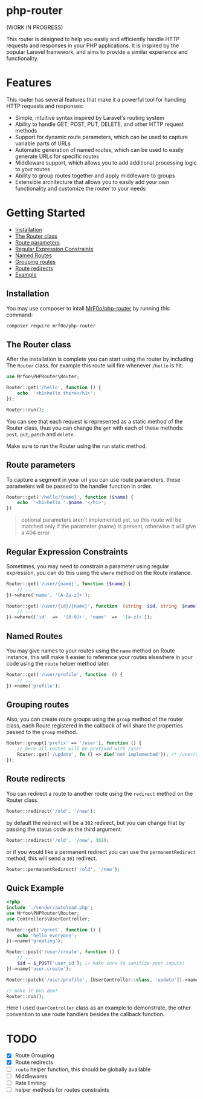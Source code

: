 # php-router

(WORK IN PROGRESS)

This router is designed to help you easily and efficiently handle HTTP requests and responses in your PHP applications. It is inspired by the popular Laravel framework, and aims to provide a similar experience and functionality.

# Features

This router has several features that make it a powerful tool for handling HTTP requests and responses:

- Simple, intuitive syntax inspired by Laravel's routing system
- Ability to handle GET, POST, PUT, DELETE, and other HTTP request methods
- Support for dynamic route parameters, which can be used to capture variable parts of URLs
- Automatic generation of named routes, which can be used to easily generate URLs for specific routes
- Middleware support, which allows you to add additional processing logic to your routes
- Ability to group routes together and apply middleware to groups
- Extensible architecture that allows you to easily add your own functionality and customize the router to your needs


# Getting Started

- [Installation](#installation)
- [The Router class](#the-router-class)
- [Route parameters](#route-parameters)
- [Regular Expression Constraints](#regular-expression-constraints)
- [Named Routes](#named-routes)
- [Grouping routes](#grouping-routes)
- [Route redirects](#route-redirects)
- [Example](#quick-example)

## Installation
You may use composer to intall [MrF0o/php-router](https://github.com/MrF0o/php-router) by running this command:
```bash
composer require mrf0o/php-router
```

## The Router class
After the installation is complete you can start using the router by including The `Router` class. for example this route will fire whenever `/hello` is hit:
```php
use Mrfoo\PHPRouter\Router;

Router::get('/hello', function () {
	echo  '<h1>hello there</h1>';
});

Router::run();
```

You can see that each request is represented as a static method of the Router class, thus you can change the `get` with each of these methods: `post`, `put`, `patch` and `delete`.

Make sure to run the Router using the `run` static method.

## Route parameters
To capture a segment in your url you can use route parameters, these parameters will be passed to the handler function in order.

```php
Router::get('/hello/{name}', function ($name) {
	echo  '<h1>hello '.$name.'</h1>';
})
```

> optional parameters aren't implemented yet, so this route will be matched only if the parameter {name} is present, otherwise it will give a 404 error

## Regular Expression Constraints
Sometimes, you may need to constrain a parameter using regular expression, you can do this using the `where` method on the Route instance.
```php
Router::get('/user/{name}', function ($name) {
	// ...
})->where('name', '[A-Za-z]+');

Router::get('/user/{id}/{name}', function  (string  $id, string  $name) {
	// ...
})->where(['id'  =>  '[0-9]+', 'name'  =>  '[a-z]+']);
```

## Named Routes
You may give names to your routes using the `name` method on Route instance, this will make it easier to reference your routes elsewhere in  your code using the `route` helper method later.

```php
Router::get('/user/profile', function  () {
	// ...
})->name('profile');
```

## Grouping routes
Also, you can create route groups using the `group` method of the router class, each Route registered in the callback of will share the properties passed to the `group` method.

```php
Router::group(['prefix' => '/user'], function () {
	// here all routes will be prefixed with /user
    Router::get('/update', fn () => die('not implemented')); /* /user/update */
});
```

## Route redirects
You can redirect a route to another route using the `redirect` method on the Router class.

```php
Router::redirect('/old', '/new');
```

by default the redirect will be a `302` redirect, but you can change that by passing the status code as the third argument.

```php
Router::redirect('/old', '/new', 301);
```

or if you would like a permanent redirect you can use the `permanentRedirect` method, this will send a `301` redirect.

```php
Router::permanentRedirect('/old', '/new');
```

## Quick Example
```php
<?php
include './vendor/autoload.php';
use Mrfoo\PHPRouter\Router;
use Controllers\UserController;

Router::get('/greet', function () {
    echo 'hello everyone';
})->name('greeting');

Router::post('/user/create', function () {
    // ...
    $id = $_POST['user_id']; // make sure to sanitize your inputs!
})->name('user.create');

Router::patch('/user/profile', [UserController::class, 'update'])->name('user.profile.update');

// make it bun dem!
Router::run();
```

Here I used `UserController` class as an example to demonstrate, the other convention to use route handlers besides the callback function.

# TODO
- [X] Route Grouping
- [X] Route redirects
- [ ] `route` helper function, this should be globally available
- [ ] Middlewares
- [ ] Rate limiting
- [ ] helper methods for routes constraints